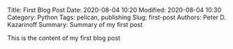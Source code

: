 Title: First Blog Post
Date: 2020-08-04 10:20
Modified: 2020-08-04 10:30
Category: Python
Tags: pelican, publishing
Slug: first-post
Authors: Peter D. Kazarinoff
Summary: Summary of my first post

This is the content of my first blog post
